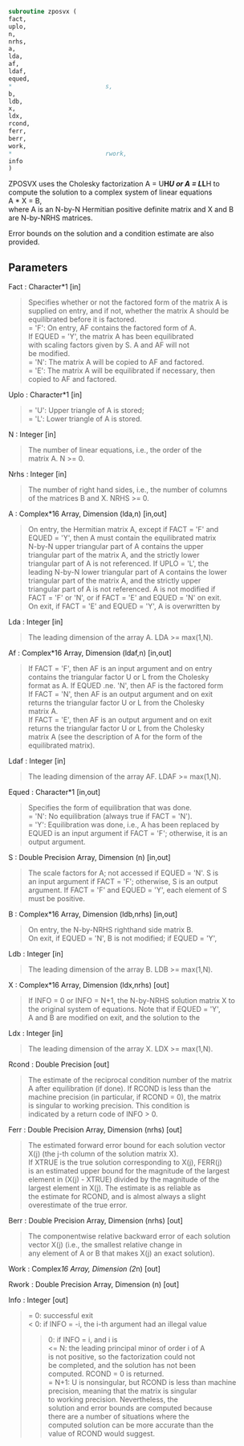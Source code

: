 ```fortran  
subroutine zposvx (  
fact,  
uplo,  
n,  
nrhs,  
a,  
lda,  
af,  
ldaf,  
equed,  
*                          s,  
b,  
ldb,  
x,  
ldx,  
rcond,  
ferr,  
berr,  
work,  
*                          rwork,  
info  
)  
```  
  
ZPOSVX uses the Cholesky factorization A = U**H*U or A = L*L**H to  
compute the solution to a complex system of linear equations  
A * X = B,  
where A is an N-by-N Hermitian positive definite matrix and X and B  
are N-by-NRHS matrices.  
  
Error bounds on the solution and a condition estimate are also  
provided.  
  
## Parameters  
Fact : Character*1 [in]  
> Specifies whether or not the factored form of the matrix A is  
> supplied on entry, and if not, whether the matrix A should be  
> equilibrated before it is factored.  
> = 'F':  On entry, AF contains the factored form of A.  
> If EQUED = 'Y', the matrix A has been equilibrated  
> with scaling factors given by S.  A and AF will not  
> be modified.  
> = 'N':  The matrix A will be copied to AF and factored.  
> = 'E':  The matrix A will be equilibrated if necessary, then  
> copied to AF and factored.  
  
Uplo : Character*1 [in]  
> = 'U':  Upper triangle of A is stored;  
> = 'L':  Lower triangle of A is stored.  
  
N : Integer [in]  
> The number of linear equations, i.e., the order of the  
> matrix A.  N >= 0.  
  
Nrhs : Integer [in]  
> The number of right hand sides, i.e., the number of columns  
> of the matrices B and X.  NRHS >= 0.  
  
A : Complex*16 Array, Dimension (lda,n) [in,out]  
> On entry, the Hermitian matrix A, except if FACT = 'F' and  
> EQUED = 'Y', then A must contain the equilibrated matrix  
> N-by-N upper triangular part of A contains the upper  
> triangular part of the matrix A, and the strictly lower  
> triangular part of A is not referenced.  If UPLO = 'L', the  
> leading N-by-N lower triangular part of A contains the lower  
> triangular part of the matrix A, and the strictly upper  
> triangular part of A is not referenced.  A is not modified if  
> FACT = 'F' or 'N', or if FACT = 'E' and EQUED = 'N' on exit.  
> On exit, if FACT = 'E' and EQUED = 'Y', A is overwritten by  
  
Lda : Integer [in]  
> The leading dimension of the array A.  LDA >= max(1,N).  
  
Af : Complex*16 Array, Dimension (ldaf,n) [in,out]  
> If FACT = 'F', then AF is an input argument and on entry  
> contains the triangular factor U or L from the Cholesky  
> format as A.  If EQUED .ne. 'N', then AF is the factored form  
> If FACT = 'N', then AF is an output argument and on exit  
> returns the triangular factor U or L from the Cholesky  
> matrix A.  
> If FACT = 'E', then AF is an output argument and on exit  
> returns the triangular factor U or L from the Cholesky  
> matrix A (see the description of A for the form of the  
> equilibrated matrix).  
  
Ldaf : Integer [in]  
> The leading dimension of the array AF.  LDAF >= max(1,N).  
  
Equed : Character*1 [in,out]  
> Specifies the form of equilibration that was done.  
> = 'N':  No equilibration (always true if FACT = 'N').  
> = 'Y':  Equilibration was done, i.e., A has been replaced by  
> EQUED is an input argument if FACT = 'F'; otherwise, it is an  
> output argument.  
  
S : Double Precision Array, Dimension (n) [in,out]  
> The scale factors for A; not accessed if EQUED = 'N'.  S is  
> an input argument if FACT = 'F'; otherwise, S is an output  
> argument.  If FACT = 'F' and EQUED = 'Y', each element of S  
> must be positive.  
  
B : Complex*16 Array, Dimension (ldb,nrhs) [in,out]  
> On entry, the N-by-NRHS righthand side matrix B.  
> On exit, if EQUED = 'N', B is not modified; if EQUED = 'Y',  
  
Ldb : Integer [in]  
> The leading dimension of the array B.  LDB >= max(1,N).  
  
X : Complex*16 Array, Dimension (ldx,nrhs) [out]  
> If INFO = 0 or INFO = N+1, the N-by-NRHS solution matrix X to  
> the original system of equations.  Note that if EQUED = 'Y',  
> A and B are modified on exit, and the solution to the  
  
Ldx : Integer [in]  
> The leading dimension of the array X.  LDX >= max(1,N).  
  
Rcond : Double Precision [out]  
> The estimate of the reciprocal condition number of the matrix  
> A after equilibration (if done).  If RCOND is less than the  
> machine precision (in particular, if RCOND = 0), the matrix  
> is singular to working precision.  This condition is  
> indicated by a return code of INFO > 0.  
  
Ferr : Double Precision Array, Dimension (nrhs) [out]  
> The estimated forward error bound for each solution vector  
> X(j) (the j-th column of the solution matrix X).  
> If XTRUE is the true solution corresponding to X(j), FERR(j)  
> is an estimated upper bound for the magnitude of the largest  
> element in (X(j) - XTRUE) divided by the magnitude of the  
> largest element in X(j).  The estimate is as reliable as  
> the estimate for RCOND, and is almost always a slight  
> overestimate of the true error.  
  
Berr : Double Precision Array, Dimension (nrhs) [out]  
> The componentwise relative backward error of each solution  
> vector X(j) (i.e., the smallest relative change in  
> any element of A or B that makes X(j) an exact solution).  
  
Work : Complex*16 Array, Dimension (2*n) [out]  
  
Rwork : Double Precision Array, Dimension (n) [out]  
  
Info : Integer [out]  
> = 0: successful exit  
> < 0: if INFO = -i, the i-th argument had an illegal value  
> > 0: if INFO = i, and i is  
> <= N:  the leading principal minor of order i of A  
> is not positive, so the factorization could not  
> be completed, and the solution has not been  
> computed. RCOND = 0 is returned.  
> = N+1: U is nonsingular, but RCOND is less than machine  
> precision, meaning that the matrix is singular  
> to working precision.  Nevertheless, the  
> solution and error bounds are computed because  
> there are a number of situations where the  
> computed solution can be more accurate than the  
> value of RCOND would suggest.  
  
